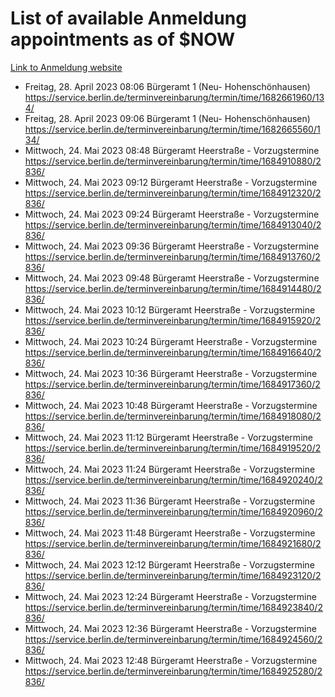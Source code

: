 # List of available Anmeldung appointments as of $NOW
[Link to Anmeldung website](https://service.berlin.de/terminvereinbarung/termin/tag.php?termin=1&anliegen[]=120686&dienstleisterlist=122210,122217,327316,122219,327312,122227,327314,122231,327346,122243,327348,122254,122252,329742,122260,329745,122262,329748,122271,327278,122273,327274,122277,327276,330436,122280,327294,122282,327290,122284,327292,122291,327270,122285,327266,122286,327264,122296,327268,150230,329760,122297,327286,122294,327284,122312,329763,122314,329775,122304,327330,122311,327334,122309,327332,317869,122281,327352,122279,329772,122283,122276,327324,122274,327326,122267,329766,122246,327318,122251,327320,122257,327322,122208,327298,122226,327300&herkunft=http%3A%2F%2Fservice.berlin.de%2Fdienstleistung%2F120686%2F)
- Freitag, 28. April 2023 08:06 Bürgeramt 1 (Neu- Hohenschönhausen) https://service.berlin.de/terminvereinbarung/termin/time/1682661960/134/
- Freitag, 28. April 2023 09:06 Bürgeramt 1 (Neu- Hohenschönhausen) https://service.berlin.de/terminvereinbarung/termin/time/1682665560/134/
- Mittwoch, 24. Mai 2023 08:48 Bürgeramt Heerstraße - Vorzugstermine https://service.berlin.de/terminvereinbarung/termin/time/1684910880/2836/
- Mittwoch, 24. Mai 2023 09:12 Bürgeramt Heerstraße - Vorzugstermine https://service.berlin.de/terminvereinbarung/termin/time/1684912320/2836/
- Mittwoch, 24. Mai 2023 09:24 Bürgeramt Heerstraße - Vorzugstermine https://service.berlin.de/terminvereinbarung/termin/time/1684913040/2836/
- Mittwoch, 24. Mai 2023 09:36 Bürgeramt Heerstraße - Vorzugstermine https://service.berlin.de/terminvereinbarung/termin/time/1684913760/2836/
- Mittwoch, 24. Mai 2023 09:48 Bürgeramt Heerstraße - Vorzugstermine https://service.berlin.de/terminvereinbarung/termin/time/1684914480/2836/
- Mittwoch, 24. Mai 2023 10:12 Bürgeramt Heerstraße - Vorzugstermine https://service.berlin.de/terminvereinbarung/termin/time/1684915920/2836/
- Mittwoch, 24. Mai 2023 10:24 Bürgeramt Heerstraße - Vorzugstermine https://service.berlin.de/terminvereinbarung/termin/time/1684916640/2836/
- Mittwoch, 24. Mai 2023 10:36 Bürgeramt Heerstraße - Vorzugstermine https://service.berlin.de/terminvereinbarung/termin/time/1684917360/2836/
- Mittwoch, 24. Mai 2023 10:48 Bürgeramt Heerstraße - Vorzugstermine https://service.berlin.de/terminvereinbarung/termin/time/1684918080/2836/
- Mittwoch, 24. Mai 2023 11:12 Bürgeramt Heerstraße - Vorzugstermine https://service.berlin.de/terminvereinbarung/termin/time/1684919520/2836/
- Mittwoch, 24. Mai 2023 11:24 Bürgeramt Heerstraße - Vorzugstermine https://service.berlin.de/terminvereinbarung/termin/time/1684920240/2836/
- Mittwoch, 24. Mai 2023 11:36 Bürgeramt Heerstraße - Vorzugstermine https://service.berlin.de/terminvereinbarung/termin/time/1684920960/2836/
- Mittwoch, 24. Mai 2023 11:48 Bürgeramt Heerstraße - Vorzugstermine https://service.berlin.de/terminvereinbarung/termin/time/1684921680/2836/
- Mittwoch, 24. Mai 2023 12:12 Bürgeramt Heerstraße - Vorzugstermine https://service.berlin.de/terminvereinbarung/termin/time/1684923120/2836/
- Mittwoch, 24. Mai 2023 12:24 Bürgeramt Heerstraße - Vorzugstermine https://service.berlin.de/terminvereinbarung/termin/time/1684923840/2836/
- Mittwoch, 24. Mai 2023 12:36 Bürgeramt Heerstraße - Vorzugstermine https://service.berlin.de/terminvereinbarung/termin/time/1684924560/2836/
- Mittwoch, 24. Mai 2023 12:48 Bürgeramt Heerstraße - Vorzugstermine https://service.berlin.de/terminvereinbarung/termin/time/1684925280/2836/
